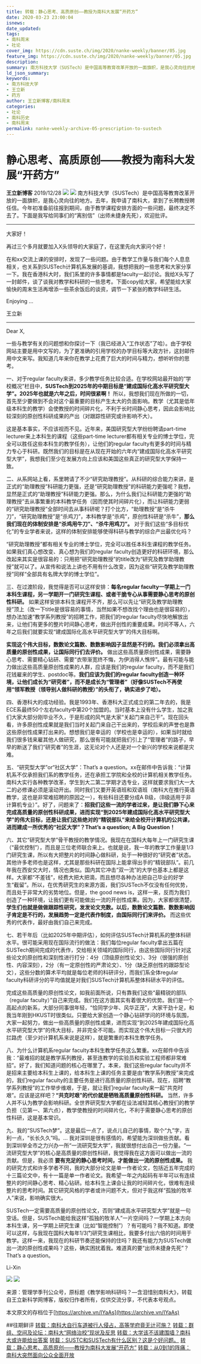 ```yaml
---
title: 转载：静心思考、高质原创——教授为南科大发展“开药方”
date: 2020-03-23 23:00:04
isnews:
date_updated:
tags:
- 南科周末
- 社论
cover_img: https://cdn.suste.ch/img/2020/nanke-weekly/banner/05.jpg
feature_img: https://cdn.suste.ch/img/2020/nanke-weekly/banner/05.jpg
description:
summary: 南方科技大学（SUSTech）是中国高等教育改革开放的一面旗帜，是我心灵向往的地方。去年，我申请了南科大，拿到了长聘教授聘任信。今年初准备前往报到期间，由于教学课程安排方面的一些问题，最终决定不去了。下面是我写给同事们的“离别信”（出师未捷身先死），欢迎批评。
ld_json_summary:
keywords:
- 南方科技大学
- 王立新
- 药方
author: 王立新博客/南科周末
categories:
- 社论
- 南科历史
- 南科周末
permalink: nanke-weekly-archive-05-prescription-to-sustech
---
```

# 静心思考、高质原创——教授为南科大发展“开药方”
**王立新博客** 2019/12/28
![](https://cdn.suste.ch/img/2020/nanke-weekly/banner/original/05.jpg)
![](https://cdn.suste.ch/img/2020/nanke-weekly/banner.png)
南方科技大学（SUSTech）是中国高等教育改革开放的一面旗帜，是我心灵向往的地方。去年，我申请了南科大，拿到了长聘教授聘任信。今年初准备前往报到期间，由于教学课程安排方面的一些问题，最终决定不去了。下面是我写给同事们的“离别信”（出师未捷身先死），欢迎批评。

- - - -
大家好！

再过三个多月就要加入X头领导的大家庭了，在这里先向大家问个好！

在和xx交流上课的安排时，发现了一些问题。由于教学工作量与我们每个人息息相关，也关系到SUSTech计算机系发展的基调，我想把我的一些思考和大家分享一下。我在香港科大时，我们系里的许多事情都是faculty一起讨论。我给X头写了一封邮件，谈了谈我对教学和科研的一些思考。下面copy给大家，希望能给大家愉快的周末生活再增添一些茶余饭后的谈资，调节一下紧张的教学科研生活。

Enjoying …

王立新
- - - -
Dear X,

一些与教学有关的问题想和你探讨一下（我已经进入“工作状态”了哈）。由于学校网站主要是用中文写的，为了更准确的引用学校的办学目标等大政方针，这封邮件用中文来写。我知道几年来你在教学上花费了巨大的时间与精力，想听听你的思考。

一、对于regular faculty来讲，多少教学任务比较合适。在学校网站最开始的“学校概况”栏目中，**SUSTech到2025年的中期目标是“建成国际化高水平研究型大学”。2025年也就是六年之后，时间很紧啊！** 所以，我想我们现在所做的一切，首先至少要做到不会对这个最重要的目标产生太大的负面影响。教学（尤其是低年级本科生的教学）会使教授的时间碎片化，不利于长时间静心思考，因此会影响比较深刻的原创性科研成果的产出（对跟踪性研究或许影响不大）。

这是基本事实，不应该视而不见。近年来，美国研究型大学纷纷聘请part-time lecturer来上本科生的课程（这些part-time lecturer都有相关专业的博士学位，完全可以胜任这些本科生的教学任务），让他们的regular faculty有更多的时间与精力专心于科研。既然我们的目标是在从现在开始的六年内“建成国际化高水平研究型大学”，我想我们至少在发展方向上应该和美国这些真正的研究型大学保持一致。

二、从系网站上看，系里聘请了不少“研究助理教授”。从科研的综合能力来讲，是正式的“助理教授”科研能力更强，还是“研究助理教授”的科研能力更强呢？我想，显然是正式的“助理教授”科研能力更强。那么，为什么我们让科研能力更强的“助理教授”去从事繁重的本科教学任务（因而使其时间碎片化），而让科研能力更弱的“研究助理教授”全部时间去从事科研呢？打个比方，“助理教授”是“杀牛刀”，“研究助理教授”是“杀鸡刀”，本科教学是“杀鸡”，原创性科研是“杀牛”，**那么我们现在的体制安排是“杀鸡用牛刀”、“杀牛用鸡刀”。** 对于我们这些“多目标优化”的专业学者来说，这样的体制安排能够使得科研与教学的综合产出最优化吗？

“研究助理教授”都有相关专业的博士学位，完全可以胜任本科生课程的教学任务。如果我们真心想改变、真心想为我们的regular faculty创造更好的科研环境，那么改起来其实是很容易的：只用把“研究助理教授”的title改为“研究及教学助理教授”就可以了。从宣传和说法上讲也不用有什么改变，因为这些“研究及教学助理教授”同样“全部具有名牌大学的博士学位”。

三、在过渡阶段，我觉得是否可以这样安排：**每名regular faculty一学期上一门本科生课程，另一学期开一门研究生课程、或者干脆专心从事需要静心思考的原创性科研。** 如果这样安排本科生课程开不齐，那么可以先让“研究及教学助理教授”顶上（改一下title是很容易的事情，当然如果不想改找个理由也是很容易的），想办法加速“教学系列教授”的招聘工作，把我们的regular faculty尽快地解放出来，让他们有更多的整片时间静心思考，做出开创性的重要成果。时间不等人，六年之后我们就要实现“建成国际化高水平研究型大学”的伟大目标啊。

**实现这个伟大目标，数数论文篇数、数数影响因子显然是不行的。我们必须拿出高质量的原创性成果，让国际同行们去评价。** 做出这些高质量原创性成果，需要静心思考、需要精心钻研、需要“衣带渐宽终不悔，为伊消得人憔悴”。最有可能与能力做出这些高质量原创性成果的人群，应该是我们的regular faculty，而不是我们花钱雇来的学生、postdoc等。**我们应该为我们的regular faculty创造一种环境，让他们成长为“研究者”，而不是成长为“管理者”（好像SUSTech不再使用“领军教授（领导别人做科研的教授）”的头衔了，确实进步了哈）。**

四、香港科大的成功经验。我是1993年、香港科大正式成立的第二年去的，我是ECE系最终50个左右faculty中第20个加盟的。当时基本上没有什么学生，加之我们大家大部分刚毕业不久，于是形成的风气是大家“关起门来自己干”。现在回头看，许多原创性成果就是我们当时关起门来自己干出来的，学校后来的声誉也是靠这些原创性成果打出来的。想想我们是幸运的（学校也是幸运的），如果当时就给我们很多钱来雇其他人做研究，那么很有可能就把我们引上了“管理者”的路子，早早的断送了我们“研究者”的生涯，这无论对个人还是对一个新兴的学校来说都是灾难。

五、“研究型大学”or“社区大学”：That’s a question。xx在邮件中告诉我：“计算机系不仅承担我们系的教学任务，还在承担工学院和全校的计算机相关教学任务。南科大实行各种教学改革，学生到大二第二学期才选专业，这样就要求我们大一大二的必修课必须是滚动开出。同时我们又要开英语班和双语班（南科大在推行英语教学，这也是非常难招聘的原因之一），有些科目还要分成A B级，（B级适用于非计算机专业）”。好了，问题来了：**招我们这些一流的学者过来，是让我们静下心来完成高质量的原创性科研成果，进而实现“到2025年建成国际化高水平研究型大学”的伟大目标，还是让我们这些绝对的“精锐部队”来给全校开计算机的公共课，进而建成一所优秀的“社区大学”？That’s a question; A Big Question！**

六、其它“研究型大学”骨干教授的教学情况。我现在在国科大每年上一门研究生课（“最优控制”），而且是三位老师联合来上。也就是说，我一年的教学工作量是1/3门研究生课，所以有大把整片的时间静心做科研，处于一种很好的“研究者”状态。其他许多老师也是这样，尤其是那些科研在国际上能拿得出手的“精锐部队”。前几年我在西安交大时，情况也类似。国内其它冲击“双一流”的大学也基本上都是这样。大家都“不差钱”，经费大把大把滴，而且想尽各种办法把自己毕业的好学生“截留”。所以，在优秀研究生的来源方面，我们SUSTech不仅没有任何优势，而且处于非常大的劣势地位。但是，the good news is，这样一来，反而为我们创造了一种环境，让我们更有可能做出一流的开创性成果。因为，大家都很清楚，**学生们也就是做做跟踪性研究，发发论文充数。以后，数数论文篇数、数数影响因子肯定是不行的，发展趋势一定是代表作制度，由国际同行们来评价。** 而这些优秀的代表作，最好由我们自己来完成。

七、若干年后（比如2025年中期评估），如何评估SUSTech计算机系的整体科研水平。很可能采用现在国际流行的做法：我们每位regular faculty拿出五篇在SUSTech期间完成的代表作，交给相关领域的国际同行，由这些国际同行针对这些论文的原创性和深刻性进行打分：4分（顶级原创性论文）、3分（很强的原创性、内容深刻），2分（有一定原创性的严肃论文）、1分（缺乏原创性的跟踪型论文），这些分数的算术平均就是每位老师的科研评分，而我们系全体regular faculty科研评分的平均值就是对我们SUSTech计算机系整体科研水平的评估。

完成这些高质量的原创性论文，如我前面所说，只有靠我们这些“最精锐的部队（regular faculty）”自己来完成。我们在这方面其实有着很大的优势。我们是一个高起点的新系，大部分同事很年轻，“恰同学少年、风华正茂”，大家干劲十足，和我当年刚到HKUST时很类似。只要给大家创造一个静心钻研学问的环境与氛围，大家一起努力，做出一些高质量的原创性成果，进而实现“到2025年建成国际化高水平研究型大学”的伟大目标，并非完全不可能。而实现这个伟大目标一只很大的拦路虎（至少对计算机系来说是这样），就是繁重的本科生教学任务。

八、为什么计算机系regular faculty本科生教学任务这么繁重。xx在邮件中告诉我：“最难招的就是教学系列教授，甚至连教学的实验员和实验工程师都非常难招”。好了，我们知道问题的核心在哪里了。本来，我们这些regular faculty并不是招来主要给本科生上课的，给本科生上课的任务主要是由“教学系列教授”来完成的，我们regular faculty的主要任务是进行高质量的原创性科研。现在，招聘“教学系列教授”的工作举步维艰，于是，就让我们regular faculty来一起“共克时艰”。应该是这样吧？**“共克时艰”的代价就是牺牲高质量原创性科研。** 当然，许多人并不认为教学会影响科研。全世界研究型大学都在设法减轻其核心教授们的教学负担（见第一、第六点），教学使教授的时间碎片化，不利于需要静心思考的原创性科研，这是基本常识。

九、我的“SUSTech梦”。这是最后一点了，说点儿自己的事情，取个“九”字，吉利一点，“长长久久”吗。… 我对深圳是很有感情的，希望能为深圳做些贡献。看到深圳举全市之力兴办一所“一流研究型大学”，我就很想付出自己一份力量。“一流研究型大学”的核心是高质量的原创性科研，我觉得我在这方面可以做出一流的贡献。但是，我必须 **要有充足的静心思考时间，才能做出一流的原创性成果。** 我的研究方式和许多学者不同，我的大部分论文是单一作者论文，包括近五年完成的十三篇论文中，有十一篇是单一作者论文。我希望一年之内起码有半年可以有连续整片的时间静心思考、精心钻研。给本科生上课会让我的时间碎片化，很难有连续整片的思考时间。其它研究风格的学者或许问题不大，但对于我这样“孤独的牧羊人”来说，影响确实很大。

SUSTech一定需要高质量的原创性论文，否则“建成高水平研究型大学”就是一句空话。但是，SUSTech能给我这样“孤独的牧羊人”一片空间吗？一学期上本方向本科生课，另一学期上研究生课（比如“智能控制”）？有可能吗？我不知道。即使可以这样，与我现在国科大每年1/3门研究生课相比，我要多付出六倍的时间用于教学。这样一来，我现在的科研节奏还能保持的住吗？我还有能力为SUSTech做出一流的原创性成果吗？这些，确实困扰着我。难道真的要“出师未捷身先死”？That’s a question。

Li-Xin

![](https://cdn.suste.ch/img/2020/nanke-weekly/05/01.jpg)
![](https://cdn.suste.ch/img/2020/nanke-weekly/05/02.jpg)

来源：管理学季刊公众号，原标题《教学影响科研吗？—含泪惜别南科大》，转载自王立新科学网博客，版权归作者所有，仅供交流分享，不代表本号观点。

本文原文的存档位于[https://archive.vn/IYaAs](https://archive.vn/IYaAs)

##往期鲜评
[转载：南科大自行车道被行人侵占，高等学府竟无计可施？](https://nanke.suste.ch/2020/03/23/nanke-weekly-archive-01-bicycle-lane-blocked-by-pedestrians/)
[转载：群组、空间及论坛：南科大“网络治校”现状及反思](https://nanke.suste.ch/2020/03/23/nanke-weekly-archive-02-manage-sustech-online)
[转载：大学该不该建围墙？南科大或许能给出答案](https://nanke.suste.ch/2020/03/23/nanke-weekly-archive-03-wall-of-sustech)
[转载：SUSTC和SUSTech有什么区别？这是个好问题。](https://nanke.suste.ch/2020/03/23/nanke-weekly-archive-04-sustech-or-sustc)
[转载：静心思考、高质原创——教授为南科大发展“开药方”](https://nanke.suste.ch/2020/03/23/nanke-weekly-archive-05-prescription-to-sustech)
[转载：从0到1的阵痛：南科大突然面向公众全面开放](https://nanke.suste.ch/2020/03/23/nanke-weekly-archive-06-sustech-open-to-public)
